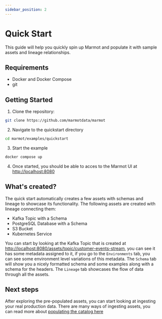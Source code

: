 ```yaml
---
sidebar_position: 2
---
```


# Quick Start

This guide will help you quickly spin up Marmot and populate it with sample assets and lineage relationships.

## Requirements

- Docker and Docker Compose
- git

## Getting Started

1. Clone the repository:

```bash
git clone https://github.com/marmotdata/marmot
```

2. Navigate to the quickstart directory

```bash
cd marmot/examples/quickstart
```

3. Start the example

```bash
docker compose up
```

4. Once started, you should be able to acces to the Marmot UI at [http://localhost:8080](http://localhost:8080)

## What's created?

The quick start automatically creates a few assets with schemas and lineage to showcase its functionality. The following assets are created with lineage connecting them:

- Kafka Topic with a Schema
- PostgreSQL Database with a Schema
- S3 Bucket
- Kubernetes Service

You can start by looking at the Kafka Topic that is created at [http://localhost:8080/assets/topic/customer-events-stream](http://localhost:8080/assets/topic/customer-events-stream), you can see it has some metadata assigned to it, if you go to the `Environments` tab, you can see some environment level variations of this metadata. The `Schema` tab will show you a nicely formatted schema and some examples along with a schema for the headers. The `Lineage` tab showcases the flow of data through all the assets.

## Next steps

After exploring the pre-populated assets, you can start looking at ingesting your real production data. There are many ways of ingesting assets, you can read more about [populating the catalog here](docs/populating)
